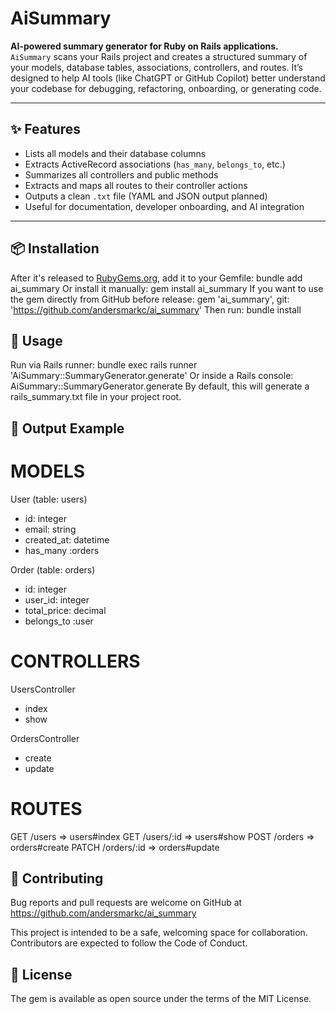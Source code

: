 # AiSummary

**AI-powered summary generator for Ruby on Rails applications.**  
`AiSummary` scans your Rails project and creates a structured summary of your models, database tables, associations, controllers, and routes. It’s designed to help AI tools (like ChatGPT or GitHub Copilot) better understand your codebase for debugging, refactoring, onboarding, or generating code.

---

## ✨ Features

- Lists all models and their database columns
- Extracts ActiveRecord associations (`has_many`, `belongs_to`, etc.)
- Summarizes all controllers and public methods
- Extracts and maps all routes to their controller actions
- Outputs a clean `.txt` file (YAML and JSON output planned)
- Useful for documentation, developer onboarding, and AI integration

---

## 📦 Installation

After it's released to [RubyGems.org](https://rubygems.org/gems/ai_summary), add it to your Gemfile:
bundle add ai_summary
Or install it manually:
gem install ai_summary
If you want to use the gem directly from GitHub before release:
gem 'ai_summary', git: 'https://github.com/andersmarkc/ai_summary'
Then run:
bundle install

## 🚀 Usage
Run via Rails runner:
bundle exec rails runner 'AiSummary::SummaryGenerator.generate'
Or inside a Rails console:
AiSummary::SummaryGenerator.generate
By default, this will generate a rails_summary.txt file in your project root.

## 📂 Output Example
# MODELS
User (table: users)
  - id: integer
  - email: string
  - created_at: datetime
  - has_many :orders

Order (table: orders)
  - id: integer
  - user_id: integer
  - total_price: decimal
  - belongs_to :user

# CONTROLLERS
UsersController
  - index
  - show

OrdersController
  - create
  - update

# ROUTES
GET    /users          => users#index
GET    /users/:id      => users#show
POST   /orders         => orders#create
PATCH  /orders/:id     => orders#update


## 🤝 Contributing
Bug reports and pull requests are welcome on GitHub at
https://github.com/andersmarkc/ai_summary

This project is intended to be a safe, welcoming space for collaboration. Contributors are expected to follow the Code of Conduct.

## 📜 License
The gem is available as open source under the terms of the MIT License.



